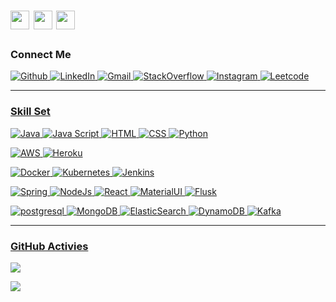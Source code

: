 <h1>
  <img src="https://media.giphy.com/media/hvRJCLFzcasrR4ia7z/giphy.gif" height="30px" />
  <img src = "https://img.shields.io/badge/%F0%9F%99%8F-Namaste-success?style=flat-square" height="30px" /> 
  <img src = "https://img.shields.io/badge/%F0%9F%91%8B-Hello%20World-orange?style=flat-square" height="30px" />
</h1>
<h3>Connect Me</h3>
<p>
      <a href="https://github.com/anij" target="_blank"><img alt="Github" src="https://img.shields.io/badge/GitHub-%2312100E.svg?&style=for-the-badge&logo=Github&logoColor=white" /> 
      <a href="https://www.linkedin.com/in/anijitsarkar" target="_blank"><img alt="LinkedIn" src="https://img.shields.io/badge/linkedin-%230077B5.svg?&style=for-the-badge&logo=linkedin&logoColor=white" /> 
      <a href="mailto:anijitsarkar@gmail.com" target="_blank"><img alt="Gmail" src="https://img.shields.io/badge/Gmail-D14836?style=for-the-badge&logo=gmail&logoColor=white" />
      <a href="https://stackoverflow.com/users/1599933/anij" target="_blank"><img alt="StackOverflow" src="https://img.shields.io/badge/Stack_Overflow-FE7A16?style=for-the-badge&logo=stack-overflow&logoColor=white" /> 
        <a href="https://www.instagram.com/anijitsarkar" target="_blank"><img alt="Instagram" src="https://img.shields.io/badge/Instagram-E4405F?style=for-the-badge&logo=instagram&logoColor=white" />
      <a href="https://leetcode.com/jughead_jr" target="_blank"><img alt="Leetcode" src="https://img.shields.io/badge/-LeetCode-FFA116?style=for-the-badge&logo=LeetCode&logoColor=black" />
</p>
<hr/>
<h3>Skill Set</h3>
<p>
	<img alt="Java" src="https://img.shields.io/badge/Java-ED8B00?style=for-the-badge&logo=java&logoColor=white" />
	<img alt="Java Script" src="https://img.shields.io/badge/JavaScript-323330?style=for-the-badge&logo=javascript&logoColor=F7DF1E" />
	<img alt="HTML" src="https://img.shields.io/badge/HTML5-E34F26?style=for-the-badge&logo=html5&logoColor=white" />
	<img alt="CSS" src="https://img.shields.io/badge/CSS3-1572B6?style=for-the-badge&logo=css3&logoColor=white" />
	<img alt="Python" src="https://img.shields.io/badge/Python-3776AB?style=for-the-badge&logo=python&logoColor=white" />
</p>
<p>
	<img alt="AWS" src="https://img.shields.io/badge/Amazon_AWS-232F3E?style=for-the-badge&logo=amazon-aws&logoColor=white" />
	<img alt="Heroku" src="https://img.shields.io/badge/Heroku-430098?style=for-the-badge&logo=heroku&logoColor=white" />
</p>
<p>
	<img alt="Docker" src="https://img.shields.io/badge/Docker-2CA5E0?style=for-the-badge&logo=docker&logoColor=white" />
	<img alt="Kubernetes" src="https://img.shields.io/badge/kubernetes-326ce5.svg?&style=for-the-badge&logo=kubernetes&logoColor=white" />
	<img alt="Jenkins" src="https://img.shields.io/badge/Jenkins-D24939?style=for-the-badge&logo=Jenkins&logoColor=white" />	
</p>
<p>
    <img alt="Spring" src="https://img.shields.io/badge/Spring-6DB33F?style=for-the-badge&logo=spring&logoColor=white" />
	<img alt="NodeJs" src="https://img.shields.io/badge/Node.js-339933?style=for-the-badge&logo=nodedotjs&logoColor=white" />
	<img alt="React" src="https://img.shields.io/badge/React-20232A?style=for-the-badge&logo=react&logoColor=61DAFB" />
	<img alt="MaterialUI" src="https://img.shields.io/badge/Material--UI-0081CB?style=for-the-badge&logo=material-ui&logoColor=white" />
	<img alt="Flusk" src="https://img.shields.io/badge/Flask-000000?style=for-the-badge&logo=flask&logoColor=white" />
</p>
<p>
	<img alt="postgresql" src="https://img.shields.io/badge/PostgreSQL-316192?style=for-the-badge&logo=postgresql&logoColor=white" />
	<img alt="MongoDB" src="https://img.shields.io/badge/MongoDB-4EA94B?style=for-the-badge&logo=mongodb&logoColor=white" />
	<img alt="ElasticSearch" src="https://img.shields.io/badge/Elastic_Search-005571?style=for-the-badge&logo=elasticsearch&logoColor=white" />
	<img alt="DynamoDB" src="https://img.shields.io/badge/Amazon%20DynamoDB-4053D6?style=for-the-badge&logo=Amazon%20DynamoDB&logoColor=white" />
	<img alt="Kafka" src="https://img.shields.io/badge/Apache_Kafka-231F20?style=for-the-badge&logo=apache-kafka&logoColor=white	" />
</p>
<hr/>
<h3>GitHub Activies</h3>
<p>
<a href="https://github.com/anuraghazra/github-readme-stats">
  <!-- Change the `github-readme-stats.anuraghazra1.vercel.app` to `github-readme-stats.vercel.app`  -->
  <img align="center" src="https://github-readme-stats.vercel.app/api?username=anij&count_private=true&theme=onedark" />
</a>   
</p>
<p>
<a href="https://github.com/ryo-ma/github-profile-trophy">
  <!-- Change the `github-readme-stats.anuraghazra1.vercel.app` to `github-readme-stats.vercel.app`  -->
  <img align="center" src="https://github-profile-trophy.vercel.app/?username=anij&theme=onedark" />
</a> 
</p>
